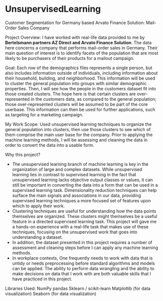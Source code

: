# UnsupervisedLearning
Customer Segmentation for Germany based Arvato Finance Solution: Mail-Order Sales Company 

Project Overview: 
I have worked with real-life data provided to me by **Bertelsmann partners AZ Direct and Arvato Finance Solution**. The data here concerns a company that performs mail-order sales in Germany. Their main question of interest is to identify facets of the population that are most likely to be purchasers of their products for a mailout campaign. 

Goal: 
Each row of the demographics files represents a single person, but also includes information outside of individuals, including information about their household, building, and neighborhood. This information will be used to cluster the general population into groups with similar demographic properties. Then, I will see how the people in the customers dataset fit into those created clusters. The hope here is that certain clusters are over-represented in the customers data, as compared to the general population; those over-represented clusters will be assumed to be part of the core userbase. This information can then be used for further applications, such as targeting for a marketing campaign.

My Work Scope: 
Used unsupervised learning techniques to organize the general population into clusters, then use those clusters to see which of them comprise the main user base for the company. Prior to applying the machine learning methods, I will be assessing and cleaning the data in order to convert the data into a usable form. 

Why this project? 
- The unsupervised learning branch of machine learning is key in the organization of large and complex datasets. While unsupervised learning lies in contrast to supervised learning in the fact that unsupervised learning lacks objective output classes or values, it can still be important in converting the data into a form that can be used in a supervised learning task. Dimensionality reduction techniques can help surface the main signals and associations in our data, providing supervised learning techniques a more focused set of features upon which to apply their work. 
- Clustering techniques are useful for understanding how the data points themselves are organized. These clusters might themselves be a useful feature in a directed supervised learning task. This project will gave me a hands-on experience with a real-life task that makes use of these techniques, focusing on the unsupervised work that goes into understanding a dataset. 
- In addition, the dataset presented in this project requires a number of assessment and cleaning steps before I can apply any machine learning methods. 
- In workplace contexts, One frequently needs to work with data that is untidy or needs preprocessing before standard algorithms and models can be applied. The ability to perform data wrangling and the ability to make decisions on data that I work with are both valuable skills that I have practiced in this project. 

Libraries Used: 
NumPy 
pandas 
Sklearn / scikit-learn 
Matplotlib (for data visualization) 
Seaborn (for data visualization) 
